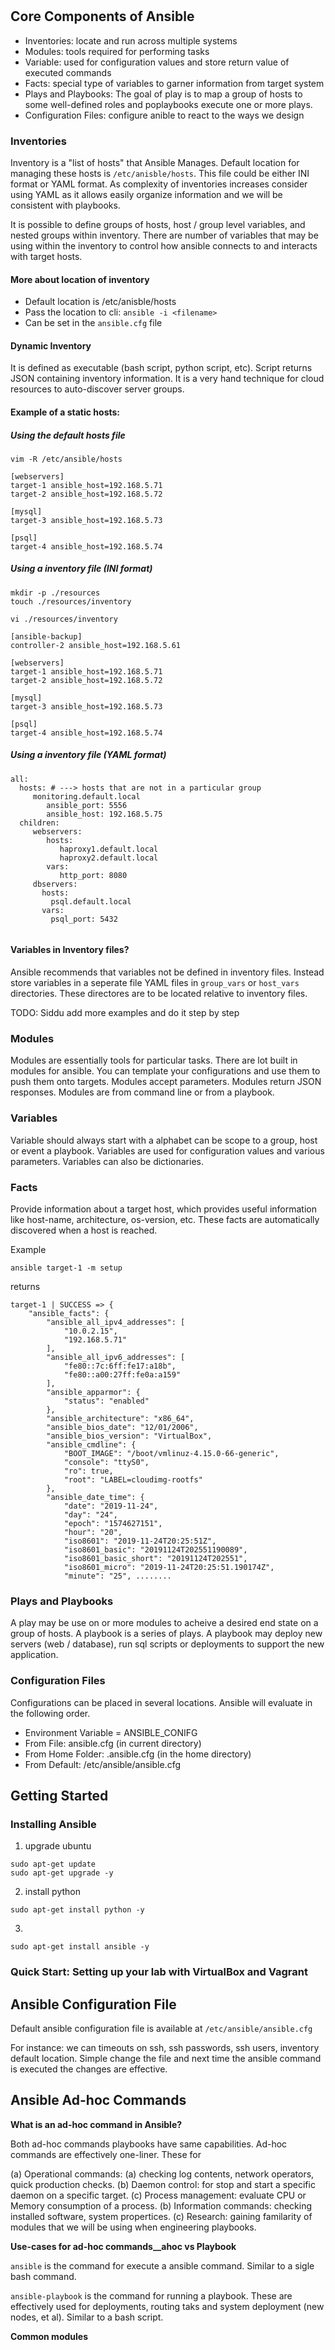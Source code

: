 # 


## Core Components of Ansible

* Inventories: locate and run across multiple systems
* Modules: tools required for performing tasks
* Variable: used for configuration values and store return value of executed commands
* Facts: special type of variables to garner information from target system
* Plays and  Playbooks: The goal of play is to map a group of hosts to some well-defined roles and poplaybooks execute one or more plays. 
* Configuration Files: configure anible to react to the ways we design

### Inventories

Inventory is a "list of hosts" that Ansible Manages. Default location for managing these hosts is `/etc/anisble/hosts`. This file could be either INI format or YAML format. As complexity of inventories increases consider using YAML as it allows easily organize information and we will be consistent with playbooks.

It is possible to define groups of hosts, host / group level variables, and nested groups within inventory.  There are number of variables that may be using within the inventory to control how ansible connects to and interacts with target hosts.

#### More about location of inventory

* Default location is /etc/anisble/hosts
* Pass the location to cli: `ansible -i <filename>`
* Can be set in the `ansible.cfg` file

#### Dynamic Inventory


It is defined as executable (bash script, python script, etc). Script returns JSON containing inventory information. It is a very hand technique for cloud resources to auto-discover server groups.

#### Example of a static hosts:

##### Using the default hosts file
`vim -R /etc/ansible/hosts`

```
[webservers]
target-1 ansible_host=192.168.5.71
target-2 ansible_host=192.168.5.72

[mysql]
target-3 ansible_host=192.168.5.73

[psql]
target-4 ansible_host=192.168.5.74
```

##### Using a inventory file (INI format)

```
mkdir -p ./resources
touch ./resources/inventory
```

`vi ./resources/inventory`

```
[ansible-backup]
controller-2 ansible_host=192.168.5.61

[webservers]
target-1 ansible_host=192.168.5.71
target-2 ansible_host=192.168.5.72

[mysql]
target-3 ansible_host=192.168.5.73

[psql]
target-4 ansible_host=192.168.5.74
```

##### Using a inventory file (YAML format)

```
all:
  hosts: # ---> hosts that are not in a particular group
     monitoring.default.local
        ansible_port: 5556
        ansible_host: 192.168.5.75
  children:
     webservers:
        hosts:
           haproxy1.default.local
           haproxy2.default.local
        vars:
           http_port: 8080
     dbservers:
       hosts:
         psql.default.local
       vars:
         psql_port: 5432
        
```


#### Variables in Inventory files?

Ansible recommends that variables not be defined in inventory files. Instead store variables in a seperate file YAML files in `group_vars` or `host_vars` directories. These directores are to be located relative to inventory files.



TODO: Siddu add more examples and do it step by step

### Modules

Modules are essentially tools for particular tasks. There are lot built in modules for ansible.  You can template your configurations and use them to push them onto targets.  Modules accept parameters. Modules return JSON responses.  Modules are from command line or from a playbook. 

### Variables

Variable should always start with a alphabet can be scope to a group, host or event a playbook. Variables are used for configuration values and various parameters. Variables can also be dictionaries.

### Facts

Provide information about a target host, which provides useful information like host-name, architecture, os-version, etc. These facts are automatically discovered when a host is reached.

Example

```
ansible target-1 -m setup
```

returns

```
target-1 | SUCCESS => {
    "ansible_facts": {
        "ansible_all_ipv4_addresses": [
            "10.0.2.15", 
            "192.168.5.71"
        ], 
        "ansible_all_ipv6_addresses": [
            "fe80::7c:6ff:fe17:a18b", 
            "fe80::a00:27ff:fe0a:a159"
        ], 
        "ansible_apparmor": {
            "status": "enabled"
        }, 
        "ansible_architecture": "x86_64", 
        "ansible_bios_date": "12/01/2006", 
        "ansible_bios_version": "VirtualBox", 
        "ansible_cmdline": {
            "BOOT_IMAGE": "/boot/vmlinuz-4.15.0-66-generic", 
            "console": "ttyS0", 
            "ro": true, 
            "root": "LABEL=cloudimg-rootfs"
        }, 
        "ansible_date_time": {
            "date": "2019-11-24", 
            "day": "24", 
            "epoch": "1574627151", 
            "hour": "20", 
            "iso8601": "2019-11-24T20:25:51Z", 
            "iso8601_basic": "20191124T202551190089", 
            "iso8601_basic_short": "20191124T202551", 
            "iso8601_micro": "2019-11-24T20:25:51.190174Z", 
            "minute": "25", ........
```

### Plays and Playbooks

A play may be use on or more modules to acheive a desired end state on a group of hosts. A playbook is a series of plays. A playbook may deploy new servers (web / database), run sql scripts or deployments to support the new application.

### Configuration Files

Configurations can be placed in several locations. Ansible will evaluate in the following order.

* Environment Variable = ANSIBLE_CONIFG
* From File: ansible.cfg (in current directory)
* From Home Folder: .ansible.cfg (in the home directory)
* From Default: /etc/ansible/ansible.cfg





## Getting Started

### Installing Ansible

1. upgrade ubuntu

```
sudo apt-get update
sudo apt-get upgrade -y
```

2. install python

```
sudo apt-get install python -y
```

3. 

```
sudo apt-get install ansible -y
```


### Quick Start: Setting up your lab with VirtualBox and Vagrant



## Ansible Configuration File


Default ansible configuration file is available at `/etc/ansible/ansible.cfg`

For instance: we can timeouts on ssh, ssh passwords, ssh users, inventory default location.  Simple change the file and next time the ansible command is executed the changes are effective.

## Ansible Ad-hoc Commands


__What is an ad-hoc command in Ansible?__

Both ad-hoc commands playbooks have same capabilities. Ad-hoc commands are effectively one-liner. These for 

(a) Operational commands: 
  (a) checking log contents, network operators, quick production checks.
  (b) Daemon control: for stop and start a specific daemon on a specific target.
  (c) Process management: evaluate CPU or Memory consumption of a process.
(b) Information commands: checking installed software, system propertices.
(c) Research: gaining familarity of modules that we will be using when engineering playbooks.

__Use-cases for ad-hoc commands__ahoc vs Playbook__

`ansible` is the command for execute a ansible command. Similar to a sigle bash command.

`ansible-playbook` is the command for running a playbook. These are effectively used for deployments, routing taks and system deployment (new nodes, et al). Similar to a bash script.

__Common modules__





